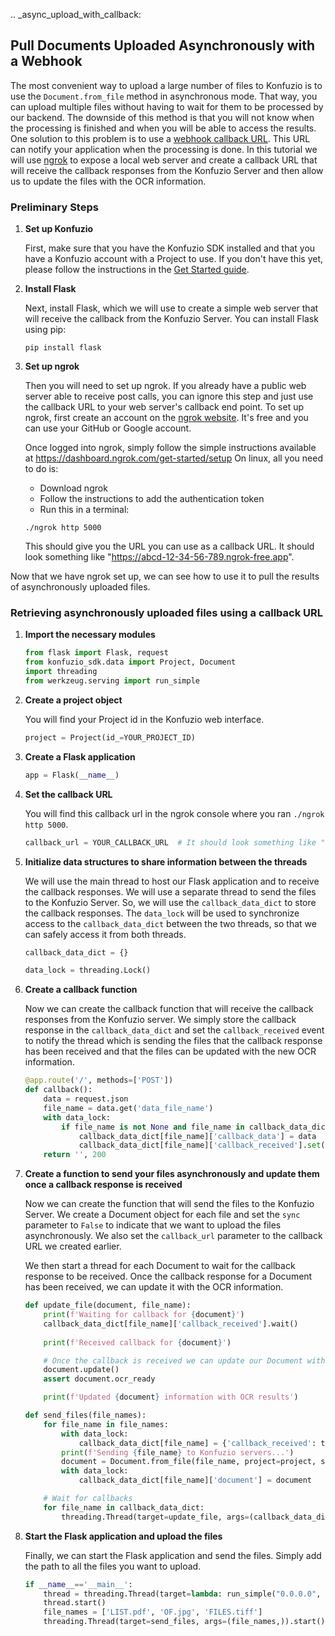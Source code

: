 .. _async_upload_with_callback:

## Pull Documents Uploaded Asynchronously with a Webhook

The most convenient way to upload a large number of files to Konfuzio is to use the `Document.from_file` method in 
asynchronous mode. That way, you can upload multiple files without having to wait for them to be processed by our 
backend. The downside of this method is that you will not know when the processing is finished and when you will be 
able to access the results. One solution to this problem is to use a [webhook callback URL](https://dev.konfuzio.com/web/api-v3.html#asynchronous-document-processing-with-webhook). 
This URL can notify your application when the processing is done. In this tutorial we will use [ngrok](https://ngrok.com/) 
to expose a local web server and create a callback URL that will receive the callback responses from the Konfuzio Server 
and then allow us to update the files with the OCR information.

### Preliminary Steps

1. **Set up Konfuzio**

    First, make sure that you have the Konfuzio SDK installed and that you have a Konfuzio account with a Project to use. 
    If you don't have this yet, please follow the instructions in the [Get Started guide](https://dev.konfuzio.com/sdk/get_started.html#get-started).

2. **Install Flask**

    Next, install Flask, which we will use to create a simple web server that will receive the callback from the Konfuzio
    Server. You can install Flask using pip:

    ```console
    pip install flask
    ```

3. **Set up ngrok**

    Then you will need to set up ngrok. If you already have a public web server able to receive post calls, you can 
    ignore this step and just use the callback URL to your web server's callback end point. To set up ngrok, first 
    create an account on the [ngrok website](https://ngrok.com/). It's free and you can use your GitHub or Google 
    account.

    Once logged into ngrok, simply follow the simple instructions available at https://dashboard.ngrok.com/get-started/setup
    On linux, all you need to do is:
    - Download ngrok
    - Follow the instructions to add the authentication token
    - Run this in a terminal:

    ```console
    ./ngrok http 5000
    ```
    This should give you the URL you can use as a callback URL. It should look something like 
    "https://abcd-12-34-56-789.ngrok-free.app".

Now that we have ngrok set up, we can see how to use it to pull the results of asynchronously uploaded files.

### Retrieving asynchronously uploaded files using a callback URL

1. **Import the necessary modules**

    ```python
    from flask import Flask, request
    from konfuzio_sdk.data import Project, Document
    import threading
    from werkzeug.serving import run_simple
    ```

2. **Create a project object**

    You will find your Project id in the Konfuzio web interface.

    ```python
    project = Project(id_=YOUR_PROJECT_ID)
    ```

3. **Create a Flask application**

    ```python
    app = Flask(__name__)
    ```

4. **Set the callback URL**

    You will find this callback url in the ngrok console where you ran `./ngrok http 5000`.

    ```python
    callback_url = YOUR_CALLBACK_URL  # It should look something like "https://abcd-12-34-56-789.ngrok-free.app"
    ```

5. **Initialize data structures to share information between the threads**

    We will use the main thread to host our Flask application and to receive the callback responses. We will use a 
    separate thread to send the files to the Konfuzio Server. So, we will use the `callback_data_dict` to store the 
    callback responses. The `data_lock` will be used to synchronize access to the `callback_data_dict` between the 
    two threads, so that we can safely access it from both threads.

    ```python
    callback_data_dict = {}

    data_lock = threading.Lock()
    ```

6. **Create a callback function**

    Now we can create the callback function that will receive the callback responses from the Konfuzio server. We simply
    store the callback response in the `callback_data_dict` and set the `callback_received` event to notify the thread
    which is sending the files that the callback response has been received and that the files can be updated with the 
    new OCR information.

    ```python
    @app.route('/', methods=['POST'])
    def callback():
        data = request.json
        file_name = data.get('data_file_name')
        with data_lock:
            if file_name is not None and file_name in callback_data_dict:
                callback_data_dict[file_name]['callback_data'] = data
                callback_data_dict[file_name]['callback_received'].set()
        return '', 200
    ```

7. **Create a function to send your files asynchronously and update them once a callback response is received**

    Now we can create the function that will send the files to the Konfuzio Server. We create a Document object for each
    file and set the `sync` parameter to `False` to indicate that we want to upload the files asynchronously. We also 
    set the `callback_url` parameter to the callback URL we created earlier.

    We then start a thread for each Document to wait for the callback response to be received. Once the callback 
    response for a Document has been received, we can update it with the OCR information.

    ```python
    def update_file(document, file_name):
        print(f'Waiting for callback for {document}')
        callback_data_dict[file_name]['callback_received'].wait()
        
        print(f'Received callback for {document}')

        # Once the callback is received we can update our Document with the OCR information    
        document.update()
        assert document.ocr_ready

        print(f'Updated {document} information with OCR results')

    def send_files(file_names):
        for file_name in file_names:
            with data_lock:
                callback_data_dict[file_name] = {'callback_received': threading.Event(), 'callback_data': None, 'document': None}
            print(f'Sending {file_name} to Konfuzio servers...')
            document = Document.from_file(file_name, project=project, sync=False, callback_url=callback_url)
            with data_lock:
                callback_data_dict[file_name]['document'] = document

        # Wait for callbacks
        for file_name in callback_data_dict:
            threading.Thread(target=update_file, args=(callback_data_dict[file_name]['document'], file_name,)).start()
    ```

8. **Start the Flask application and upload the files**

    Finally, we can start the Flask application and send the files. Simply add the path to all the files you want to
    upload. 

    ```python
    if __name__=='__main__':
        thread = threading.Thread(target=lambda: run_simple("0.0.0.0", 5000, app))
        thread.start()
        file_names = ['LIST.pdf', 'OF.jpg', 'FILES.tiff']
        threading.Thread(target=send_files, args=(file_names,)).start()
    ```


